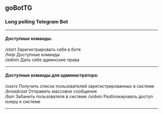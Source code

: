 ## goBotTG
### Long polling Telegram Bot
____
#### Доступные команды:
  
*/start* Зарегистрировать себя в боте  
*/help* Доступные команды  
*/admin* Дать себе админские права  
____  
#### Доступные команды для администратора:
  
*/users* Получить список пользователей зарегистрированных в системе  
*/broadcast* Отправить массовое сообщение  
*/ban* Забанить пользователя в системе
*/unban* Разблокировать доступ юзеру к системе
____
